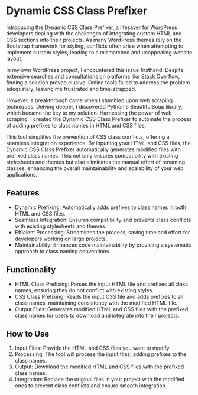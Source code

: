 
# Dynamic CSS Class Prefixer

Introducing the Dynamic CSS Class Prefixer, a lifesaver for WordPress developers dealing with the challenges of integrating custom HTML and CSS sections into their projects. As many WordPress themes rely on the Bootstrap framework for styling, conflicts often arise when attempting to implement custom styles, leading to a mismatched and unappealing website layout.

In my own WordPress project, I encountered this issue firsthand. Despite extensive searches and consultations on platforms like Stack Overflow, finding a solution proved elusive. Online tools failed to address the problem adequately, leaving me frustrated and time-strapped.

However, a breakthrough came when I stumbled upon web scraping techniques. Delving deeper, I discovered Python's BeautifulSoup library, which became the key to my solution. Harnessing the power of web scraping, I created the Dynamic CSS Class Prefixer to automate the process of adding prefixes to class names in HTML and CSS files.

This tool simplifies the prevention of CSS class conflicts, offering a seamless integration experience. By inputting your HTML and CSS files, the Dynamic CSS Class Prefixer automatically generates modified files with prefixed class names. This not only ensures compatibility with existing stylesheets and themes but also eliminates the manual effort of renaming classes, enhancing the overall maintainability and scalability of your web applications.


## Features

- Dynamic Prefixing: Automatically adds prefixes to class names in both HTML and CSS files.
- Seamless Integration: Ensures compatibility and prevents class conflicts with existing stylesheets and themes.
- Efficient Processing: Streamlines the process, saving time and effort for developers working on large projects.
- Maintainability: Enhances code maintainability by providing a systematic approach to class naming conventions.

## Functionality

- HTML Class Prefixing: Parses the input HTML file and prefixes all class names, ensuring they do not conflict with existing styles.
- CSS Class Prefixing: Reads the input CSS file and adds prefixes to all class names, maintaining consistency with the modified HTML file.
- Output Files: Generates modified HTML and CSS files with the prefixed class names for users to download and integrate into their projects.



<!-- How to Use:

Input Files: Provide the HTML and CSS files you want to modify.
Processing: The tool will process the input files, adding prefixes to the class names.
Output: Download the modified HTML and CSS files with the prefixed class names.
Integration: Replace the original files in your project with the modified ones to prevent class conflicts and ensure smooth integration. -->

## How to Use

1. Input Files: Provide the HTML and CSS files you want to modify.
2. Processing: The tool will process the input files, adding prefixes to the class names.
3. Output: Download the modified HTML and CSS files with the prefixed class names.
4. Integration: Replace the original files in your project with the modified ones to prevent class conflicts and ensure smooth integration.
